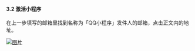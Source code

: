 #### 3.2 激活小程序

在上一步填写的邮箱里找到名称为「QQ小程序」发件人的邮箱，点击正文内的地址。

[![图片](http://qrs.gameseed.cn/shareyou/doc/pro/6feb8257-d0e5-4d27-a43d-ca0de967ecf9.036.jpeg "图片")](http://qrs.gameseed.cn/shareyou/doc/pro/6feb8257-d0e5-4d27-a43d-ca0de967ecf9.036.jpeg)